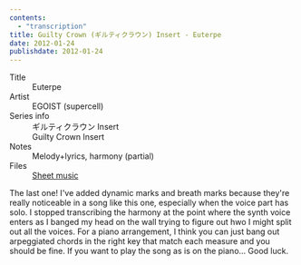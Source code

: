 ```yaml
---
contents:
  - "transcription"
title: Guilty Crown (ギルティクラウン) Insert - Euterpe
date: 2012-01-24
publishdate: 2012-01-24
---
```


<dl>
  <dt>Title</dt>
  <dd>Euterpe</dd>

  <dt>Artist</dt>
  <dd>EGOIST (supercell)</dd>

  <dt>Series info</dt>
  <dd>ギルティクラウン Insert</dd>
  <dd>Guilty Crown Insert</dd>

  <dt>Notes</dt>
  <dd>Melody+lyrics, harmony (partial)</dd>

  <dt>Files</dt>
  <dd><a href="/files/sheetmusic/euterpe.pdf">Sheet music</a></dd>
</dl>

The last one!  I've added dynamic marks and breath marks because they're
really noticeable in a song like this one, especially when the voice
part has solo.  I stopped transcribing the harmony at the point where
the synth voice enters as I banged my head on the wall trying to figure
out hwo I might split out all the voices.  For a piano arrangement, I
think you can just bang out arpeggiated chords in the right key that
match each measure and you should be fine.  If you want to play the song
as is on the piano... Good luck.

